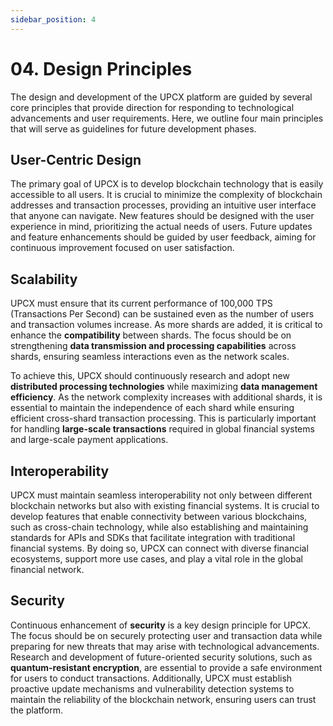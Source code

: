```yaml
---
sidebar_position: 4
---
```


# 04. Design Principles

The design and development of the UPCX platform are guided by several core principles that provide direction for responding to technological advancements and user requirements. Here, we outline four main principles that will serve as guidelines for future development phases.

## **User-Centric Design**

The primary goal of UPCX is to develop blockchain technology that is easily accessible to all users. It is crucial to minimize the complexity of blockchain addresses and transaction processes, providing an intuitive user interface that anyone can navigate. New features should be designed with the user experience in mind, prioritizing the actual needs of users. Future updates and feature enhancements should be guided by user feedback, aiming for continuous improvement focused on user satisfaction.

## **Scalability**

UPCX must ensure that its current performance of 100,000 TPS (Transactions Per Second) can be sustained even as the number of users and transaction volumes increase. As more shards are added, it is critical to enhance the **compatibility** between shards. The focus should be on strengthening **data transmission and processing capabilities** across shards, ensuring seamless interactions even as the network scales.

To achieve this, UPCX should continuously research and adopt new **distributed processing technologies** while maximizing **data management efficiency**. As the network complexity increases with additional shards, it is essential to maintain the independence of each shard while ensuring efficient cross-shard transaction processing. This is particularly important for handling **large-scale transactions** required in global financial systems and large-scale payment applications.

## **Interoperability**

UPCX must maintain seamless interoperability not only between different blockchain networks but also with existing financial systems. It is crucial to develop features that enable connectivity between various blockchains, such as cross-chain technology, while also establishing and maintaining standards for APIs and SDKs that facilitate integration with traditional financial systems. By doing so, UPCX can connect with diverse financial ecosystems, support more use cases, and play a vital role in the global financial network.

## **Security**

Continuous enhancement of **security** is a key design principle for UPCX. The focus should be on securely protecting user and transaction data while preparing for new threats that may arise with technological advancements. Research and development of future-oriented security solutions, such as **quantum-resistant encryption**, are essential to provide a safe environment for users to conduct transactions. Additionally, UPCX must establish proactive update mechanisms and vulnerability detection systems to maintain the reliability of the blockchain network, ensuring users can trust the platform.
